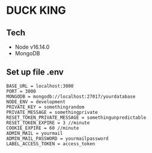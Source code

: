# DUCK KING

## Tech

<ul>
    <li>Node v16.14.0</li>
    <li>MongoDB</li>
</ul>

## Set up file .env

```text
BASE_URL = localhost:3000
PORT = 3000
MONGODB = mongodb://localhost:27017/yourdatabase
NODE_ENV = development
PRIVATE_KEY = somethingrandom
PRIVATE_MESSAGE = somethingprivate
RESET_TOKEN_PRIVATE_MESSAGE = somethingunpredictable
RESET_TOKEN_EXPIRE = 3 //minute
COOKIE_EXPIRE = 60 //minute
ADMIN_MAIL = yourmail
ADMIN_MAIL_PASSWORD = yourmailpassword
LABEL_ACCESS_TOKEN = access_token
```
